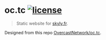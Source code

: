 # oc.tc [![license](https://i.creativecommons.org/l/by-sa/4.0/80x15.png)](http://creativecommons.org/licenses/by-sa/4.0/)

> Static website for [skyly.fr](skyly.fr).

Designed from this repo [OvercastNetwork/oc.tc](https://github.com/OvercastCommunity/overcastcommunity.github.io).
